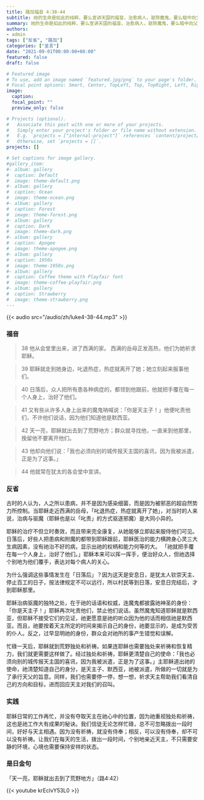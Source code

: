```yaml
---
title: 路加福音 4:38-44
subtitle: 祂的生命是如此的纯粹，要么宣讲天国的福音，治愈病人，驱除魔鬼，要么暗中向父祈祷；超强的行动力和活泼的默观祈祷构成了耶稣生命的交响曲。 祂对自己的身份亦是完全地认同：「我奉差遣正是为此。」今天我们该如何效法耶稣的榜样呢？
summary: 祂的生命是如此的纯粹，要么宣讲天国的福音，治愈病人，驱除魔鬼，要么暗中向父祈祷；超强的行动力和活泼的默观祈祷构成了耶稣生命的交响曲。 祂对自己的身份亦是完全地认同：「我奉差遣正是为此。」今天我们该如何效法耶稣的榜样呢？
authors:
- admin
tags: ["反省", "路加"]
categories: ["圣言"]
date: "2021-09-01T00:00:00+08:00"
featured: false
draft: false

# Featured image
# To use, add an image named `featured.jpg/png` to your page's folder.
# Focal point options: Smart, Center, TopLeft, Top, TopRight, Left, Right, BottomLeft, Bottom, BottomRight
image:
  caption:
  focal_point: ""
  preview_only: false

# Projects (optional).
#   Associate this post with one or more of your projects.
#   Simply enter your project's folder or file name without extension.
#   E.g. `projects = ["internal-project"]` references `content/project/deep-learning/index.md`.
#   Otherwise, set `projects = []`.
projects: []

# Set captions for image gallery.
#gallery_item:
#- album: gallery
#  caption: Default
#  image: theme-default.png
#- album: gallery
#  caption: Ocean
#  image: theme-ocean.png
#- album: gallery
#  caption: Forest
#  image: theme-forest.png
#- album: gallery
#  caption: Dark
#  image: theme-dark.png
#- album: gallery
#  caption: Apogee
#  image: theme-apogee.png
#- album: gallery
#  caption: 1950s
#  image: theme-1950s.png
#- album: gallery
#  caption: Coffee theme with Playfair font
#  image: theme-coffee-playfair.png
#- album: gallery
#  caption: Strawberry
#  image: theme-strawberry.png
---
```


{{< audio src="/audio/zh/luke4-38-44.mp3" >}}

### 福音
> 38 他从会堂里出来，进了西满的家。 西满的岳母正发高热，他们为她祈求耶稣。

> 39 耶稣就走到她身边，叱退热症，热症就离开了她；她立刻起来服事他们。

> 40 日落后，众人把所有患各种病症的，都领到他跟前，他就把手覆在每一个人身上，治好了他们。

> 41 又有些从许多人身上出来的魔鬼呐喊说：「你是天主子！」他便叱责他们，不许他们说话，因为他们知道他是默西亚。

> 42 天一亮，耶稣就出去到了荒野地方；群众就寻找他，一直来到他那里，挽留他不要离开他们。

> 43 他却向他们说：「我也必须向别的城传报天主国的喜讯，因为我被派遣，正是为了这事。」

> 44 他就常在犹太的各会堂中宣讲。

### 反省
古时的人认为，人之所以患病，并不是因为感染细菌，而是因为被邪恶的超自然势力所控制。当耶稣走近西满的岳母，「叱退热症，热症就离开了她」，对当时的人来说，治病与驱魔（耶稣也是以「叱责」的方式驱逐邪魔）是大同小异的。

耶稣的治疗不但立时奏效，而且带来完全康复，从她能够立即起来服侍他们可见。日落后，好些人把患病和附魔的都带到耶稣跟前，耶稣医治的能力横跨身心灵三大生病因素，没有祂治不好的病，显示出祂的权柄和能力何等的大。 「祂就把手覆在每一个人身上，治好了他们。」耶稣本来可以挥一挥手，便治好众人，但祂选择个别地为他们覆手，表达对每个病人的关心。

为什么强调这些事情发生在「日落后」？因为这天是安息日，是犹太人钦崇天主、停止百工的日子，按法律规定不可以远行，所以村民等到日落，安息日完结后，才到耶稣那里。

耶稣治病驱魔的独特之处，在于祂的话语和权威，连魔鬼都披露祂神圣的身份：「你是天主子！」耶稣再次叱责他们，禁止他们说话。虽然魔鬼知道耶稣就是默西亚，但耶稣不接受它们的见证，祂更愿意是祂的听众因为他的话而相信祂是默西亚。而且，祂要按着天主所定的时间来揭示自己的身份，祂要显示的，是成为受苦的仆人。反之，过早显明祂的身份，群众会对祂所的事产生错觉和误解。

忙碌一天后，耶稣就到荒野独处和祈祷。如果连耶稣也需要独处来祈祷和恢复精力，我们就更需要这样做了。经过独处和祈祷，耶稣更清楚自己的使命：「我也必须向别的城传报天主国的喜讯，因为我被派遣，正是为了这事。」主耶稣道出祂的使命，祂清楚知道自己的身分，是天主子、默西亚，祂被派遣，所做的一切就是为了承行天父的旨意。同样，我们也需要停一停，想一想，祈求天主帮助我们看清自己的方向和目标，进而回应天主对我们的召叫。

### 实践
耶稣日常的工作再忙，并没有夺取天主在祂心中的位置，因为祂重视独处和祈祷，这也是祂工作大有成果的秘诀。我们信徒无论怎样忙碌，总不可忽略拨出一段时间，好好与天主相遇。因为没有祈祷，就没有侍奉；相反，可以没有侍奉，却不可以没有祈祷。让我们在每天的生活，拨出一段时间，个别地亲近天主，不只需要安静的环境，心境也需要保持安祥的状态。

### 是日金句
「天一亮，耶稣就出去到了荒野地方」（路4:42）

{{< youtube krEclvY53L0 >}}
